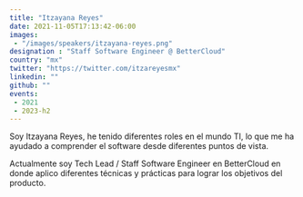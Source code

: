 ```yaml
---
title: "Itzayana Reyes"
date: 2021-11-05T17:13:42-06:00
images: 
 - "/images/speakers/itzayana-reyes.png"
designation : "Staff Software Engineer @ BetterCloud"
country: "mx"
twitter: "https://twitter.com/itzareyesmx"
linkedin: ""
github: ""
events: 
 - 2021
 - 2023-h2
---
```


Soy Itzayana Reyes, he tenido diferentes roles en el mundo TI, lo que me ha ayudado a comprender el software desde diferentes puntos de vista.

Actualmente soy Tech Lead / Staff Software Engineer en BetterCloud en donde aplico diferentes técnicas y prácticas para lograr los objetivos del producto.